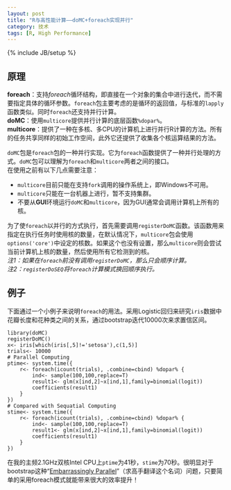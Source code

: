 ```yaml
---
layout: post
title: "R与高性能计算——doMC+foreach实现并行"
category: 技术
tags: [R, High Performance]
---
```

{% include JB/setup %}

## 原理
**foreach**：支持*foreach*循环结构，即直接在一个对象的集合中进行迭代，而不需要指定具体的循环参数。`foreach`包主要考虑的是循环的返回值，与标准的`lapply`函数类似。同时`foreach`还支持并行计算。   
**doMC**：使用`multicore`提供并行计算的底层函数`%dopar%`。   
**multicore**：提供了一种在多核、多CPU的计算机上进行并行R计算的方法。所有的任务共享同样的初始工作空间，此外它还提供了收集各个核运算结果的方法。   

`doMC`包是`foreach`包的一种并行实现。它为`foreach`函数提供了一种并行处理的方式。`doMC`包可以理解为`foreach`和`multicore`两者之间的接口。   
在使用之前有以下几点需要注意：   

- `multicore`目前只能在支持`fork`调用的操作系统上，即Windows不可用。
- `multicore`只能在一台机器上进行，暂不支持集群。
- 不要从**GUI**环境运行`doMC`和`multicore`，因为GUI通常会调用计算机上所有的核。

为了使`foreach`以并行的方式执行，首先需要调用`registerDoMC`函数。该函数用来指定在执行任务时使用核的数量，在默认情况下，`multicore`包会使用`options('core')`中设定的核数。如果这个也没有设置，那么`multicore`则会尝试当前计算机上核的数量，然后使用所有它检测到的核。  
*注1：如果在`foreach`前没有调用`registerDoMC`，那么只会顺序计算。*  
*注2：`registerDoSEQ`将`foreach`计算模式换回顺序执行。*

## 例子
下面通过一个小例子来说明`foreach`的用法。采用Logistic回归来研究`iris`数据中花瓣长度和花种类之间的关系，通过bootstrap迭代10000次来求置信区间。

	library(doMC)
	registerDoMC()
	x<- iris[which(iris[,5]!='setosa'),c(1,5)]
	trials<- 10000
	# Parallel Computing
	ptime<- system.time({
		r<- foreach(icount(trials), .combine=cbind) %dopar% {
			ind<- sample(100,100,replace=T)
			result1<- glm(x[ind,2]~x[ind,1],family=binomial(logit))
			coefficients(result1)
		}
	})
	# Compared with Sequatial Computing
	stime<- system.time({
		r<- foreach(icount(trials), .combine=cbind) %dopar% {
			ind<- sample(100,100,replace=T)
			result1<- glm(x[ind,2]~x[ind,1],family=binomial(logit))
			coefficients(result1)
		}
	})

在我的主频2.1GHz双核Intel CPU上`ptime`为41秒，`stime`为70秒。很明显对于bootstrap这种“[Embarrassingly Parallel](http://en.wikipedia.org/wiki/Embarrassingly_parallel)”（求高手翻译这个名词）问题，只要简单的采用foreach模式就能带来很大的效率提升！
